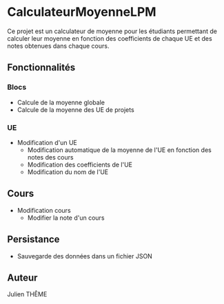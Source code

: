 # CalculateurMoyenneLPM

Ce projet est un calculateur de moyenne pour les étudiants permettant de calculer leur moyenne en fonction des coefficients de chaque UE et des notes obtenues dans chaque cours.

## Fonctionnalités

### Blocs
- Calcule de la moyenne globale
- Calcule de la moyenne des UE de projets

### UE

- Modification d'un UE
    - Modification automatique de la moyenne de l'UE en fonction des notes des cours
    - Modification des coefficients de l'UE
    - Modification du nom de l'UE

## Cours

- Modification cours
    - Modifier la note d'un cours

## Persistance

- Sauvegarde des données dans un fichier JSON

## Auteur

Julien THÊME

